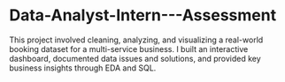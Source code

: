 # Data-Analyst-Intern---Assessment
This project involved cleaning, analyzing, and visualizing a real-world booking dataset for a multi-service business. I built an interactive dashboard, documented data issues and solutions, and provided key business insights through EDA and SQL.
